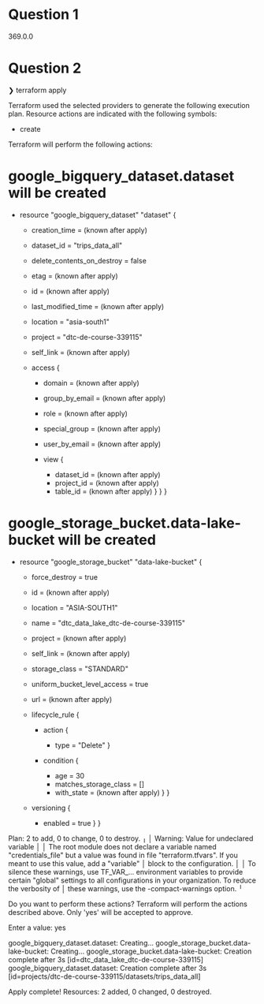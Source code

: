 # Question 1
369.0.0

# Question 2
❯ terraform apply

Terraform used the selected providers to generate the following execution plan. Resource actions are indicated with the following symbols:
  + create

Terraform will perform the following actions:

  # google_bigquery_dataset.dataset will be created
  + resource "google_bigquery_dataset" "dataset" {
      + creation_time              = (known after apply)
      + dataset_id                 = "trips_data_all"
      + delete_contents_on_destroy = false
      + etag                       = (known after apply)
      + id                         = (known after apply)
      + last_modified_time         = (known after apply)
      + location                   = "asia-south1"
      + project                    = "dtc-de-course-339115"
      + self_link                  = (known after apply)

      + access {
          + domain         = (known after apply)
          + group_by_email = (known after apply)
          + role           = (known after apply)
          + special_group  = (known after apply)
          + user_by_email  = (known after apply)

          + view {
              + dataset_id = (known after apply)
              + project_id = (known after apply)
              + table_id   = (known after apply)
            }
        }
    }

  # google_storage_bucket.data-lake-bucket will be created
  + resource "google_storage_bucket" "data-lake-bucket" {
      + force_destroy               = true
      + id                          = (known after apply)
      + location                    = "ASIA-SOUTH1"
      + name                        = "dtc_data_lake_dtc-de-course-339115"
      + project                     = (known after apply)
      + self_link                   = (known after apply)
      + storage_class               = "STANDARD"
      + uniform_bucket_level_access = true
      + url                         = (known after apply)

      + lifecycle_rule {
          + action {
              + type = "Delete"
            }

          + condition {
              + age                   = 30
              + matches_storage_class = []
              + with_state            = (known after apply)
            }
        }

      + versioning {
          + enabled = true
        }
    }

Plan: 2 to add, 0 to change, 0 to destroy.
╷
│ Warning: Value for undeclared variable
│ 
│ The root module does not declare a variable named "credentials_file" but a value was found in file "terraform.tfvars". If you meant to use this value, add a "variable"
│ block to the configuration.
│ 
│ To silence these warnings, use TF_VAR_... environment variables to provide certain "global" settings to all configurations in your organization. To reduce the verbosity of
│ these warnings, use the -compact-warnings option.
╵

Do you want to perform these actions?
  Terraform will perform the actions described above.
  Only 'yes' will be accepted to approve.

  Enter a value: yes

google_bigquery_dataset.dataset: Creating...
google_storage_bucket.data-lake-bucket: Creating...
google_storage_bucket.data-lake-bucket: Creation complete after 3s [id=dtc_data_lake_dtc-de-course-339115]
google_bigquery_dataset.dataset: Creation complete after 3s [id=projects/dtc-de-course-339115/datasets/trips_data_all]

Apply complete! Resources: 2 added, 0 changed, 0 destroyed.

